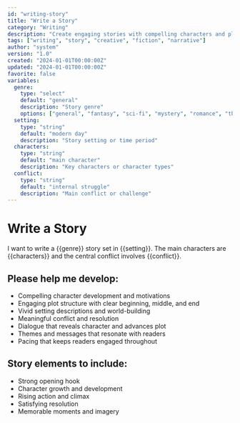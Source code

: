 ```yaml
---
id: "writing-story"
title: "Write a Story"
category: "Writing"
description: "Create engaging stories with compelling characters and plots"
tags: ["writing", "story", "creative", "fiction", "narrative"]
author: "system"
version: "1.0"
created: "2024-01-01T00:00:00Z"
updated: "2024-01-01T00:00:00Z"
favorite: false
variables:
  genre:
    type: "select"
    default: "general"
    description: "Story genre"
    options: ["general", "fantasy", "sci-fi", "mystery", "romance", "thriller", "historical", "comedy", "drama"]
  setting:
    type: "string"
    default: "modern day"
    description: "Story setting or time period"
  characters:
    type: "string"
    default: "main character"
    description: "Key characters or character types"
  conflict:
    type: "string"
    default: "internal struggle"
    description: "Main conflict or challenge"
---
```


# Write a Story

I want to write a {{genre}} story set in {{setting}}. The main characters are {{characters}} and the central conflict involves {{conflict}}.

## Please help me develop:
- Compelling character development and motivations
- Engaging plot structure with clear beginning, middle, and end
- Vivid setting descriptions and world-building
- Meaningful conflict and resolution
- Dialogue that reveals character and advances plot
- Themes and messages that resonate with readers
- Pacing that keeps readers engaged throughout

## Story elements to include:
- Strong opening hook
- Character growth and development
- Rising action and climax
- Satisfying resolution
- Memorable moments and imagery 